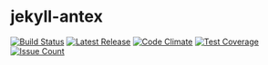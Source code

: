 # jekyll-antex

[![Build Status](https://travis-ci.org/paolobrasolin/jekyll-antex.svg?branch=master)](https://travis-ci.org/paolobrasolin/jekyll-antex)
[![Latest Release](https://img.shields.io/github/release/paolobrasolin/jekyll-antex.svg)](https://github.com/paolobrasolin/jekyll-antex)
[![Code Climate](https://codeclimate.com/github/paolobrasolin/jekyll-antex/badges/gpa.svg)](https://codeclimate.com/github/paolobrasolin/jekyll-antex)
[![Test Coverage](https://codeclimate.com/github/paolobrasolin/jekyll-antex/badges/coverage.svg)](https://codeclimate.com/github/paolobrasolin/jekyll-antex/coverage)
[![Issue Count](https://codeclimate.com/github/paolobrasolin/jekyll-antex/badges/issue_count.svg)](https://codeclimate.com/github/paolobrasolin/jekyll-antex)
